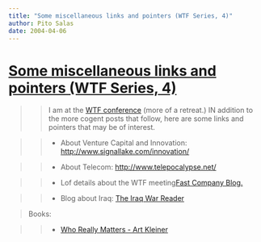 ```yaml
---
title: "Some miscellaneous links and pointers (WTF Series, 4)"
author: Pito Salas
date: 2004-04-06
---
```

# [Some miscellaneous links and pointers (WTF Series, 4)](None)



>>

>> I am at the [WTF conference](<http://www.stupidnet.com/>) (more of a
retreat.) IN addition to the more cogent posts that follow, here are some
links and pointers that may be of interest.  
>
>>

>>  
>
>>   * About Venture Capital and Innovation:
[<http://www.signallake.com/innovation/>](<http://www.signallake.com/innovation/>)

>>  
>
>>   * About Telecom:
[<http://www.telepocalypse.net/>](<http://www.telepocalypse.net/>)

>>  
>
>>   * Lof details about the WTF meeting[Fast Company
Blog.](<http://blog.fastcompany.com/>)

>>  
>
>>   * Blog about Iraq: [The Iraq War Reader](<http://www.iraqwarreader.com/>)

>>

  
> Books:  
>
>>

>>  
>
>>   * [Who Really Matters - Art
Kleiner](<http://www.amazon.com/exec/obidos/tg/detail/-/0385484488/103-8842434-2545435?v=glance>)

>>


